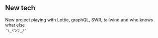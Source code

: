 ## New tech

New project playing with Lottie, graphQL, SWR, tailwind and who knows what else <br/>
`¯\_(ツ)_/¯`

